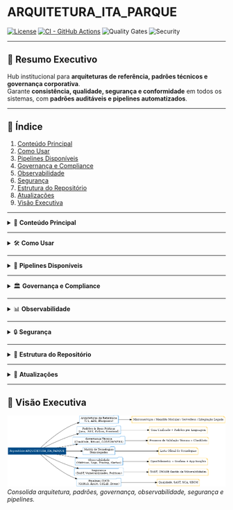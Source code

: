# ARQUITETURA_ITA_PARQUE

[![License](https://img.shields.io/github/license/Rodrigo-Camargo-13/ARQUITETURA_ITA_PARQUE)](LICENSE)
[![CI - GitHub Actions](https://github.com/Rodrigo-Camargo-13/ARQUITETURA_ITA_PARQUE/actions/workflows/quality.yml/badge.svg)](https://github.com/Rodrigo-Camargo-13/ARQUITETURA_ITA_PARQUE/actions/workflows/quality.yml)
![Quality Gates](https://img.shields.io/badge/Quality%20Gates-SAST%20%7C%20SCA%20%7C%20SBOM-success)
![Security](https://img.shields.io/badge/Security-DAST%20%7C%20Policies%20%7C%20Vuln%20Mgmt-success)

---

## 📌 Resumo Executivo
Hub institucional para **arquiteturas de referência, padrões técnicos e governança corporativa**.  
Garante **consistência, qualidade, segurança e conformidade** em todos os sistemas, com **padrões auditáveis e pipelines automatizados**.

---

## 📖 Índice
1. [Conteúdo Principal](#-conteúdo-principal)
2. [Como Usar](#-como-usar)
3. [Pipelines Disponíveis](#-pipelines-disponíveis)
4. [Governança e Compliance](#-governança-e-compliance)
5. [Observabilidade](#-observabilidade)
6. [Segurança](#-segurança)
7. [Estrutura do Repositório](#-estrutura-do-repositório)
8. [Atualizações](#-atualizações)
9. [Visão Executiva](#-visão-executiva)

---

<details>
<summary>📂 <strong>Conteúdo Principal</strong></summary>

- **Arquiteturas de Referência**  
  - C4/ADRs/Blueprints: [`reference-architectures/`](reference-architectures/)
  - Microsserviços (estendido): [`reference-architectures/microservices/blueprint-extended.md`](reference-architectures/microservices/blueprint-extended.md)  
  - Monólito modular: [`reference-architectures/monolith/blueprint-monolito-modular.md`](reference-architectures/monolith/blueprint-monolito-modular.md)  
  - Serverless: [`reference-architectures/serverless/blueprint-serverless.md`](reference-architectures/serverless/blueprint-serverless.md)  
  - Integração legada (SOAP→REST): [`reference-architectures/legacy-integration/blueprint-exemplo-soap-rest.md`](reference-architectures/legacy-integration/blueprint-exemplo-soap-rest.md)

- **Padrões & Boas Práticas**  
  - Guia unificado: [`standards/guia-unificado.md`](standards/guia-unificado.md)  
  - Java (Spring): [`standards/backend-java/`](standards/backend-java/)  
  - .NET 8: [`standards/backend-dotnet/`](standards/backend-dotnet/)  
  - Python (FastAPI): [`standards/backend-python/`](standards/backend-python/)  
  - Front-end (React): [`standards/frontend-react/`](standards/frontend-react/)

- **Matriz de Tecnologias Homologadas**  
  - (Azure, .NET 8, Kafka/Event Hubs, Observabilidade, etc.)  
  → **[Abrir Matriz](ops/matriz-tecnologias/matriz.md)**

</details>

---

<details>
<summary>🛠 <strong>Como Usar</strong></summary>

1. **Tecnologias**: valide na **[Matriz](ops/matriz-tecnologias/matriz.md)**.  
2. **Arquitetura**: escolha um **blueprint** em [`reference-architectures/`](reference-architectures/).  
3. **Padrões**: aplique os guias de [`standards/`](standards/).  
4. **Governança**: siga o **[Processo de Validação Técnica](governance/processo-validacao-tecnica.md)** + **[Checklists](governance/checklists/)**.

</details>

---

<details>
<summary>🚀 <strong>Pipelines Disponíveis</strong></summary>

| Plataforma   | Arquivo |
|---|---|
| GitHub Actions | `standards/cicd/github/.github/workflows/quality.yml` |
| Azure DevOps   | `standards/cicd/azure/azure-pipelines.yml` |
| GitLab CI      | `standards/cicd/gitlab/.gitlab-ci.yml` |
| Drone CI       | `standards/cicd/drone/.drone.yml` |

> Dica: ative **uma** forja como oficial. As demais ficam como referência.

</details>

---

<details>
<summary>🏛 <strong>Governança e Compliance</strong></summary>

- Política de governança: [`governance/politica-governanca.md`](governance/politica-governanca.md)  
- Versionamento & releases: [`governance/versioning-release.md`](governance/versioning-release.md)  
- Rituais do comitê técnico: [`governance/comite-tecnico-rituais.md`](governance/comite-tecnico-rituais.md)  
- ADRs: [`templates/adr.md`](templates/adr.md)  
- CODEOWNERS: [`CODEOWNERS`](CODEOWNERS)

</details>

---

<details>
<summary>📊 <strong>Observabilidade</strong></summary>

- Guia: [`ops/observabilidade-guia.md`](ops/observabilidade-guia.md)  
- OTel — como instrumentar: [`standards/observability/otel-logging-tracing.md`](standards/observability/otel-logging-tracing.md)  
- Monitoring (App Insights/Prom+Grafana): [`ops/monitoring/`](ops/monitoring/)  
- Runbooks & SLOs: [`ops/runbooks/`](ops/runbooks/)

</details>

---

<details>
<summary>🔒 <strong>Segurança</strong></summary>

- DAST (ZAP): [`standards/security/dast-guia.md`](standards/security/dast-guia.md)  
- Gestão de vulnerabilidades: [`standards/security/gestao-vulnerabilidades.md`](standards/security/gestao-vulnerabilidades.md)  
- Políticas de acesso: [`standards/security/politicas-acesso.md`](standards/security/politicas-acesso.md)  
- Supply Chain (SBOM, dependabot): [`standards/cicd/sbom-supply-chain.md`](standards/cicd/sbom-supply-chain.md)

</details>

---

<details>
<summary>📁 <strong>Estrutura do Repositório</strong></summary>

```

deploy/                  # Deploy Azure (App Service, AKS, GitOps)
docs/                    # Páginas executivas (MkDocs/links)
governance/              # Governança, processos, checklists, ADRs
ops/                     # Matriz, migração (CDC), monitoring, OTel collector
reference-architectures/ # Blueprints e exemplos
standards/               # Padrões por linguagem, CI/CD, observabilidade, segurança
security/                # Semgrep/Trivy baselines
testing/                 # Pact, pirâmide de testes
templates/               # ADR/PR/Issue

```

</details>

---

<details>
<summary>📝 <strong>Atualizações</strong></summary>

- **Baseline** audit-ready concluída (arquiteturas, padrões, governança, CI e segurança).  
- **Última revisão:** 2025-08  
- **Próxima auditoria técnica:** 2025-10

</details>

---

## 🎯 Visão Executiva
![Visão Executiva](docs/assets/visao-executiva-arquitetura.png)
*Consolida arquitetura, padrões, governança, observabilidade, segurança e pipelines.*

```
